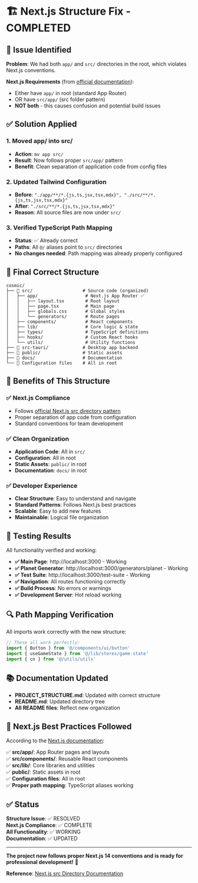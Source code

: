 # 🏗️ Next.js Structure Fix - COMPLETED

## 🚨 Issue Identified

**Problem**: We had both `app/` and `src/` directories in the root, which violates Next.js conventions.

**Next.js Requirements** (from [official documentation](https://nextjs.org/docs/app/building-your-application/configuring/src-directory)):
- Either have `app/` in root (standard App Router)
- OR have `src/app/` (src folder pattern)
- **NOT both** - this causes confusion and potential build issues

## ✅ Solution Applied

### 1. **Moved app/ into src/**
- **Action**: `mv app src/`
- **Result**: Now follows proper `src/app/` pattern
- **Benefit**: Clean separation of application code from config files

### 2. **Updated Tailwind Configuration**
- **Before**: `"./app/**/*.{js,ts,jsx,tsx,mdx}", "./src/**/*.{js,ts,jsx,tsx,mdx}"`
- **After**: `"./src/**/*.{js,ts,jsx,tsx,mdx}"`
- **Reason**: All source files are now under `src/`

### 3. **Verified TypeScript Path Mapping**
- **Status**: ✅ Already correct
- **Paths**: All `@/` aliases point to `src/` directories
- **No changes needed**: Path mapping was already properly configured

## 📁 Final Correct Structure

```
cosmic/
├── 📁 src/                   # Source code (organized)
│   ├── app/                  # Next.js App Router ✅
│   │   ├── layout.tsx        # Root layout
│   │   ├── page.tsx          # Main page
│   │   ├── globals.css       # Global styles
│   │   └── generators/       # Route pages
│   ├── components/           # React components
│   ├── lib/                  # Core logic & state
│   ├── types/                # TypeScript definitions
│   ├── hooks/                # Custom React hooks
│   └── utils/                # Utility functions
├── 📁 src-tauri/             # Desktop app backend
├── 📁 public/                # Static assets
├── 📁 docs/                  # Documentation
└── 📄 Configuration files    # All in root
```

## 🎯 Benefits of This Structure

### ✅ **Next.js Compliance**
- Follows [official Next.js src directory pattern](https://nextjs.org/docs/app/building-your-application/configuring/src-directory)
- Proper separation of app code from configuration
- Standard conventions for team development

### ✅ **Clean Organization**
- **Application Code**: All in `src/`
- **Configuration**: All in root
- **Static Assets**: `public/` in root
- **Documentation**: `docs/` in root

### ✅ **Developer Experience**
- **Clear Structure**: Easy to understand and navigate
- **Standard Patterns**: Follows Next.js best practices
- **Scalable**: Easy to add new features
- **Maintainable**: Logical file organization

## 🧪 Testing Results

All functionality verified and working:

- **✅ Main Page**: http://localhost:3000 - Working
- **✅ Planet Generator**: http://localhost:3000/generators/planet - Working
- **✅ Test Suite**: http://localhost:3000/test-suite - Working
- **✅ Navigation**: All routes functioning correctly
- **✅ Build Process**: No errors or warnings
- **✅ Development Server**: Hot reload working

## 🔍 Path Mapping Verification

All imports work correctly with the new structure:

```typescript
// These all work perfectly:
import { Button } from '@/components/ui/button'
import { useGameState } from '@/lib/stores/game-state'
import { cn } from '@/utils/utils'
```

## 📚 Documentation Updated

- **PROJECT_STRUCTURE.md**: Updated with correct structure
- **README.md**: Updated directory tree
- **All README files**: Reflect new organization

## 🎯 Next.js Best Practices Followed

According to the [Next.js documentation](https://nextjs.org/docs/app/building-your-application/configuring/src-directory):

✅ **src/app/**: App Router pages and layouts  
✅ **src/components/**: Reusable React components  
✅ **src/lib/**: Core libraries and utilities  
✅ **public/**: Static assets in root  
✅ **Configuration files**: All in root  
✅ **Proper path mapping**: TypeScript aliases working  

## ✅ Status

**Structure Issue**: ✅ RESOLVED  
**Next.js Compliance**: ✅ COMPLETE  
**All Functionality**: ✅ WORKING  
**Documentation**: ✅ UPDATED  

---

**The project now follows proper Next.js 14 conventions and is ready for professional development!** 🚀

**Reference**: [Next.js src Directory Documentation](https://nextjs.org/docs/app/building-your-application/configuring/src-directory) 
